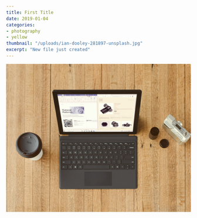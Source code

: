 ```yaml
---
title: First Title
date: 2019-01-04
categories:
- photography
- yellow
thumbnail: "/uploads/ian-dooley-281897-unsplash.jpg"
excerpt: "New file just created"
---
```

![](/uploads/ian-dooley-281897-unsplash.jpg)